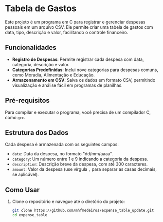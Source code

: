 # Tabela de Gastos

Este projeto é um programa em C para registrar e gerenciar despesas pessoais em um arquivo CSV. Ele permite criar uma tabela de gastos com data, tipo, descrição e valor, facilitando o controle financeiro.

## Funcionalidades

- **Registro de Despesas**: Permite registrar cada despesa com data, categoria, descrição e valor.
- **Categorias Predefinidas**: Inclui nove categorias para despesas comuns, como Moradia, Alimentação e Educação.
- **Armazenamento em CSV**: Salva os dados em formato CSV, permitindo visualização e análise fácil em programas de planilhas.

## Pré-requisitos

Para compilar e executar o programa, você precisa de um compilador C, como `gcc`.

## Estrutura dos Dados

Cada despesa é armazenada com os seguintes campos:

- `date`: Data da despesa, no formato "dd/mm/aaaa".
- `category`: Um número entre 1 e 9 indicando a categoria da despesa.
- `description`: Descrição breve da despesa, com até 300 caracteres.
- `amount`: Valor da despesa (use vírgula `,` para separar as casas decimais, se aplicável).

## Como Usar

1. Clone o repositório e navegue até o diretório do projeto:

   ```bash
   git clone https://github.com/mhfmedeiros/expense_table_update.git
   cd expense_table

